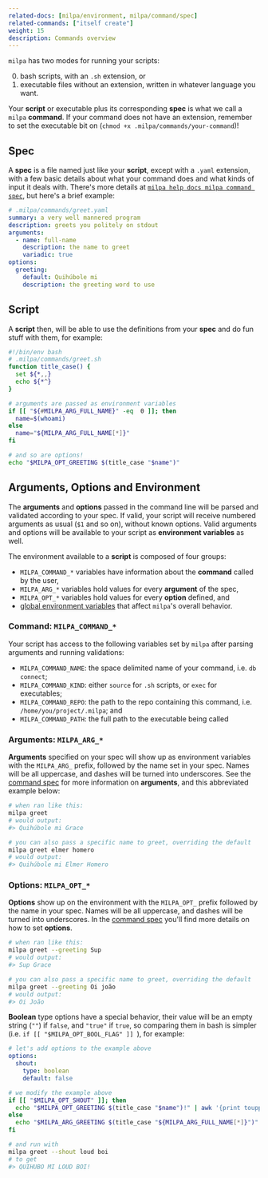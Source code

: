 ```yaml
---
related-docs: [milpa/environment, milpa/command/spec]
related-commands: ["itself create"]
weight: 15
description: Commands overview
---
```


`milpa` has two modes for running your scripts:

0. bash scripts, with an `.sh` extension, or
1. executable files without an extension, written in whatever language you want.

Your **script** or executable plus its corresponding **spec** is what we call a `milpa` **command**. If your command does not have an extension, remember to set the executable bit on (`chmod +x .milpa/commands/your-command`)!

## Spec

A **spec** is a file named just like your **script**, except with a `.yaml` extension, with a few basic details about what your command does and what kinds of input it deals with. There's more details at [`milpa help docs milpa command spec`](/.milpa/docs/milpa/command/spec.md), but here's a brief example:

```yaml
# .milpa/commands/greet.yaml
summary: a very well mannered program
description: greets you politely on stdout
arguments:
  - name: full-name
    description: the name to greet
    variadic: true
options:
  greeting:
    default: Quihúbole mi
    description: the greeting word to use
```

## Script

A **script** then, will be able to use the definitions from your **spec** and do fun stuff with them, for example:

```sh
#!/bin/env bash
# .milpa/commands/greet.sh
function title_case() {
  set ${*,,}
  echo ${*^}
}

# arguments are passed as environment variables
if [[ "${#MILPA_ARG_FULL_NAME}" -eq  0 ]]; then
  name=$(whoami)
else
  name="${MILPA_ARG_FULL_NAME[*]}"
fi

# and so are options!
echo "$MILPA_OPT_GREETING $(title_case "$name")"
```

## Arguments, Options and Environment

The **arguments** and **options** passed in the command line will be parsed and validated according to your spec. If valid, your script will receive numbered arguments as usual (`$1` and so on), without known options. Valid arguments and options will be available to your script as **environment variables** as well.

The environment available to a **script** is composed of four groups:

- `MILPA_COMMAND_*` variables have information about the **command** called by the user,
- `MILPA_ARG_*` variables hold values for every **argument** of the spec,
- `MILPA_OPT_*` variables hold values for every **option** defined, and
- [global environment variables](/.milpa/docs/milpa/environment.md) that affect `milpa`'s overall behavior.


### Command: `MILPA_COMMAND_*`

Your script has access to the following variables set by `milpa` after parsing arguments and running validations:

- `MILPA_COMMAND_NAME`: the space delimited name of your command, i.e. `db connect`;
- `MILPA_COMMAND_KIND`: either `source` for `.sh` scripts, or `exec` for executables;
- `MILPA_COMMAND_REPO`: the path to the repo containing this command, i.e. `/home/you/project/.milpa`; and
- `MILPA_COMMAND_PATH`: the full path to the executable being called

### Arguments: `MILPA_ARG_*`

**Arguments** specified on your spec will show up as environment variables with the `MILPA_ARG_` prefix, followed by the name set in your spec. Names will be all uppercase, and dashes will be turned into underscores. See the [command spec](/.milpa/docs/milpa/command/spec.md) for more information on **arguments**, and this abbreviated example below:


```sh
# when ran like this:
milpa greet
# would output:
#> Quihúbole mi Grace

# you can also pass a specific name to greet, overriding the default
milpa greet elmer homero
# would output:
#> Quihúbole mi Elmer Homero
```

### Options: `MILPA_OPT_*`

**Options** show up on the environment with the `MILPA_OPT_` prefix followed by the name in your spec. Names will be all uppercase, and dashes will be turned into underscores. In the [command spec](/.milpa/docs/milpa/command/spec.md) you'll find more details on how to set **options**.

```sh
# when ran like this:
milpa greet --greeting Sup
# would output:
#> Sup Grace

# you can also pass a specific name to greet, overriding the default
milpa greet --greeting Oi joão
# would output:
#> Oi João
```

**Boolean** type options have a special behavior, their value will be an empty string (`""`) if `false`, and `"true"` if `true`, so comparing them in bash is simpler (i.e. `if [[ "$MILPA_OPT_BOOL_FLAG" ]] `), for example:

```yaml
# let's add options to the example above
options:
  shout:
    type: boolean
    default: false
```

```sh
# we modify the example above
if [[ "$MILPA_OPT_SHOUT" ]]; then
  echo "$MILPA_OPT_GREETING $(title_case "$name")!" | awk '{print toupper($0)}'
else
  echo "$MILPA_ARG_GREETING $(title_case "${MILPA_ARG_FULL_NAME[*]}")"
fi
```

```sh
# and run with
milpa greet --shout loud boi
# to get
#> QUIHUBO MI LOUD BOI!
```
